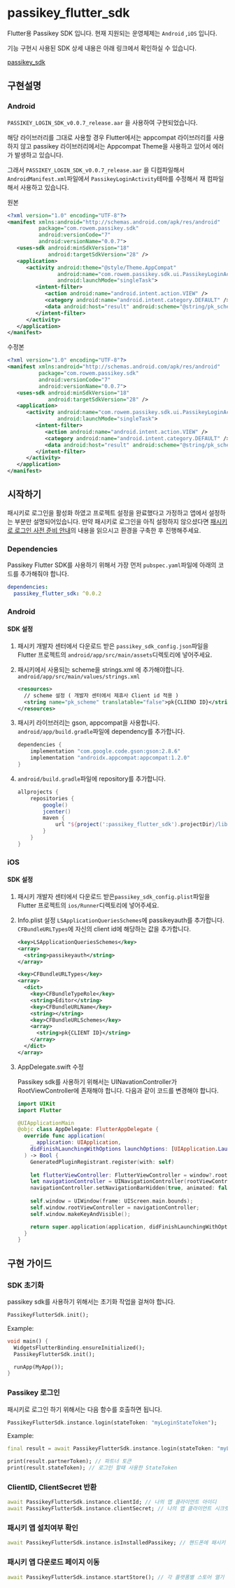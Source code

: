 # passikey_flutter_sdk

Flutter용 Passikey SDK 입니다.
현재 지원되는 운영체제는 `Android` ,`iOS` 입니다.

기능 구현시 사용된 SDK 상세 내용은 아래 링크에서 확인하실 수 있습니다.

[passikey_sdk](https://developer.passikey.com/docs/login/common) 



## 구현설명

### Android

`PASSIKEY_LOGIN_SDK_v0.0.7_release.aar` 을 사용하여 구현되었습니다.

해당 라이브러리를 그대로 사용할 경우 Flutter에서는 appcompat 라이브러리를 사용하지 않고 passikey 라이브러리에서는 Appcompat Theme을 사용하고 있어서 에러가 발생하고 있습니다.

그래서 `PASSIKEY_LOGIN_SDK_v0.0.7_release.aar` 을 디컴파일해서 `AndroidManifest.xml`파일에서 `PassikeyLoginActivity`테마를 수정해서 재 컴파일해서 사용하고 있습니다.

원본

```xml
<?xml version="1.0" encoding="UTF-8"?>
<manifest xmlns:android="http://schemas.android.com/apk/res/android" 
          package="com.rowem.passikey.sdk" 
          android:versionCode="7" 
          android:versionName="0.0.7">
   <uses-sdk android:minSdkVersion="18" 
             android:targetSdkVersion="28" />
   <application>
      <activity android:theme="@style/Theme.AppCompat" 
                android:name="com.rowem.passikey.sdk.ui.PassikeyLoginActivity" 
                android:launchMode="singleTask">
         <intent-filter>
            <action android:name="android.intent.action.VIEW" />
            <category android:name="android.intent.category.DEFAULT" />
            <data android:host="result" android:scheme="@string/pk_scheme" />
         </intent-filter>
      </activity>
   </application>
</manifest>
```

수정본

```xml
<?xml version="1.0" encoding="UTF-8"?>
<manifest xmlns:android="http://schemas.android.com/apk/res/android" 
          package="com.rowem.passikey.sdk" 
          android:versionCode="7" 
          android:versionName="0.0.7">
   <uses-sdk android:minSdkVersion="18" 
             android:targetSdkVersion="28" />
   <application>
      <activity android:name="com.rowem.passikey.sdk.ui.PassikeyLoginActivity" 
                android:launchMode="singleTask">
         <intent-filter>
            <action android:name="android.intent.action.VIEW" />
            <category android:name="android.intent.category.DEFAULT" />
            <data android:host="result" android:scheme="@string/pk_scheme" />
         </intent-filter>
      </activity>
   </application>
</manifest>
```



## 시작하기

패시키로 로그인을 활성화 하였고 프로젝트 설정을 완료했다고 가정하고 앱에서 설정하는 부분만 설명되어있습니다.
만약 패시키로 로그인을 아직 설정하지 않으셨다면 [패시키로 로그인 사전 준비 안내](https://developer.passikey.com/docs/beforeCheck)의 내용을 읽으시고 환경을 구축한 후 진행해주세요.



### Dependencies

Passikey Flutter SDK를 사용하기 위해서 가장 먼저 `pubspec.yaml`파일에 아래의 코드를 추가해줘야 합니다.

```yaml
dependencies:
  passikey_flutter_sdk: ^0.0.2
```



### Android

#### SDK 설정

1. 패시키 개발자 센터에서 다운로드 받은 `passikey_sdk_config.json`파일을 Flutter 프로젝트의 `android/app/src/main/assets`디렉토리에 넣어주세요.
   
   

2. 패시키에서 사용되는 scheme을 strings.xml 에 추가해야합니다.
   `android/app/src/main/values/strings.xml`

   ```xml
   <resources>
     // scheme 설정 ( 개발자 센터에서 제휴사 Client id 적용 )
     <string name="pk_scheme" translatable="false">pk{CLIEND ID}</string>
   </resources>
   ```

   

3. 패시키 라이브러리는 gson, appcompat을 사용합니다.
   `android/app/build.gradle`파일에 dependency를 추가합니다.

   ```groovy
   dependencies {
       implementation "com.google.code.gson:gson:2.8.6"
       implementation "androidx.appcompat:appcompat:1.2.0"
   }
   ```



4. `android/build.gradle`파일에 repository를 추가합니다.

   ```groovy
   allprojects {
       repositories {
           google()
           jcenter()
           maven {
               url "${project(':passikey_flutter_sdk').projectDir}/libs"
           }
       }
   }
   ```

   

### iOS

#### SDK 설정

1. 패시키 개발자 센터에서 다운로드 받은`passikey_sdk_config.plist`파일을 Flutter 프로젝트의 `ios/Runner`디렉토리에 넣어주세요.
   
   

2. Info.plist 설정 
   `LSApplicationQueriesSchemes`에 passikeyauth를 추가합니다.
   `CFBundleURLTypes`에 자신의 client id에 해당하는 값을 추가합니다.

   ```xml
   <key>LSApplicationQueriesSchemes</key>
   <array>
     <string>passikeyauth</string>
   </array>
   ```

   ```xml
   <key>CFBundleURLTypes</key>
   <array>
     <dict>
       <key>CFBundleTypeRole</key>
       <string>Editor</string>
       <key>CFBundleURLName</key>
       <string></string>
       <key>CFBundleURLSchemes</key>
       <array>
         <string>pk{CLIENT ID}</string>
       </array>
     </dict>
   </array>
   ```



3. AppDelegate.swift 수정

   Passikey sdk를 사용하기 위해서는 UINavationController가 RootViewController에 존재해야 합니다.
   다음과 같이 코드를 변경해야 합니다.

   ```swift
   import UIKit
   import Flutter
   
   @UIApplicationMain
   @objc class AppDelegate: FlutterAppDelegate {
     override func application(
       _ application: UIApplication,
       didFinishLaunchingWithOptions launchOptions: [UIApplication.LaunchOptionsKey: Any]?
     ) -> Bool {
       GeneratedPluginRegistrant.register(with: self)
       
       let flutterViewController: FlutterViewController = window?.rootViewController as! FlutterViewController
       let navigationController = UINavigationController(rootViewController: flutterViewController);
       navigationController.setNavigationBarHidden(true, animated: false);
           
       self.window = UIWindow(frame: UIScreen.main.bounds);
       self.window.rootViewController = navigationController;
       self.window.makeKeyAndVisible();
   
       return super.application(application, didFinishLaunchingWithOptions: launchOptions)
     }
   }
   ```

   

## 구현 가이드

### SDK 초기화

passikey sdk를 사용하기 위해서는 초기화 작업을 걸쳐야 합니다.

```dart
PassikeyFlutterSdk.init();
```



Example:

```dart
void main() {
  WidgetsFlutterBinding.ensureInitialized();
  PassikeyFlutterSdk.init();

  runApp(MyApp());
}
```



### Passikey 로그인

패시키로 로그인 하기 위해서는 다음 함수를 호출하면 됩니다.

```dart
PassikeyFlutterSdk.instance.login(stateToken: "myLoginStateToken");
```



Example:

```dart
final result = await PassikeyFlutterSdk.instance.login(stateToken: "myLoginStateToken");

print(result.partnerToken); // 파트너 토큰
print(result.stateToken); // 로그인 할때 사용한 StateToken
```



### ClientID, ClientSecret 반환

```dart
await PassikeyFlutterSdk.instance.clientId; // 나의 앱 클라이언트 아이디
await PassikeyFlutterSdk.instance.clientSecret; // 나의 앱 클라이언트 시크릿
```



### 패시키 앱 설치여부 확인

```dart
await PassikeyFlutterSdk.instance.isInstalledPassikey; // 핸드폰에 패시키 앱 설치 여부
```



### 패시키 앱 다운로드 페이지 이동

```dart
await PassikeyFlutterSdk.instance.startStore(); // 각 플랫폼별 스토어 열기
```

